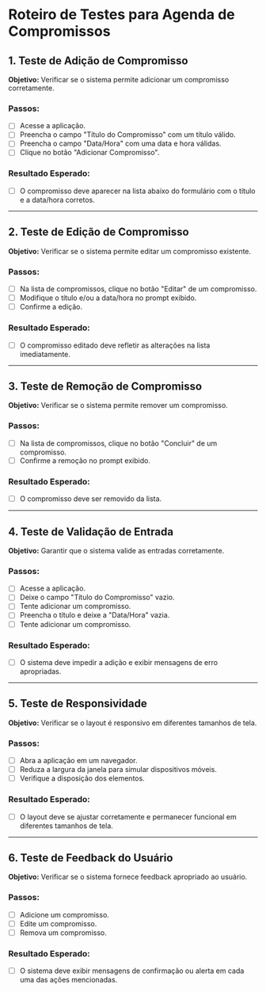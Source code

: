 # Roteiro de Testes para Agenda de Compromissos

## 1. Teste de Adição de Compromisso

**Objetivo:** Verificar se o sistema permite adicionar um compromisso corretamente.

### Passos:
- [ ] Acesse a aplicação.
- [ ] Preencha o campo "Título do Compromisso" com um título válido.
- [ ] Preencha o campo "Data/Hora" com uma data e hora válidas.
- [ ] Clique no botão "Adicionar Compromisso".

### Resultado Esperado:
- [ ] O compromisso deve aparecer na lista abaixo do formulário com o título e a data/hora corretos.

---

## 2. Teste de Edição de Compromisso

**Objetivo:** Verificar se o sistema permite editar um compromisso existente.

### Passos:
- [ ] Na lista de compromissos, clique no botão "Editar" de um compromisso.
- [ ] Modifique o título e/ou a data/hora no prompt exibido.
- [ ] Confirme a edição.

### Resultado Esperado:
- [ ] O compromisso editado deve refletir as alterações na lista imediatamente.

---

## 3. Teste de Remoção de Compromisso

**Objetivo:** Verificar se o sistema permite remover um compromisso.

### Passos:
- [ ] Na lista de compromissos, clique no botão "Concluir" de um compromisso.
- [ ] Confirme a remoção no prompt exibido.

### Resultado Esperado:
- [ ] O compromisso deve ser removido da lista.

---

## 4. Teste de Validação de Entrada

**Objetivo:** Garantir que o sistema valide as entradas corretamente.

### Passos:
- [ ] Acesse a aplicação.
- [ ] Deixe o campo "Título do Compromisso" vazio.
- [ ] Tente adicionar um compromisso.
- [ ] Preencha o título e deixe a "Data/Hora" vazia.
- [ ] Tente adicionar um compromisso.

### Resultado Esperado:
- [ ] O sistema deve impedir a adição e exibir mensagens de erro apropriadas.

---

## 5. Teste de Responsividade

**Objetivo:** Verificar se o layout é responsivo em diferentes tamanhos de tela.

### Passos:
- [ ] Abra a aplicação em um navegador.
- [ ] Reduza a largura da janela para simular dispositivos móveis.
- [ ] Verifique a disposição dos elementos.

### Resultado Esperado:
- [ ] O layout deve se ajustar corretamente e permanecer funcional em diferentes tamanhos de tela.

---

## 6. Teste de Feedback do Usuário

**Objetivo:** Verificar se o sistema fornece feedback apropriado ao usuário.

### Passos:
- [ ] Adicione um compromisso.
- [ ] Edite um compromisso.
- [ ] Remova um compromisso.

### Resultado Esperado:
- [ ] O sistema deve exibir mensagens de confirmação ou alerta em cada uma das ações mencionadas.
